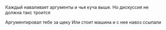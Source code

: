 Каждый наваливает аргументы и чья куча выше. Но дискуссия не должна такс троится 

Аргументировал тебе за щеку
Или стоит машина и с нее навоз ссыпали